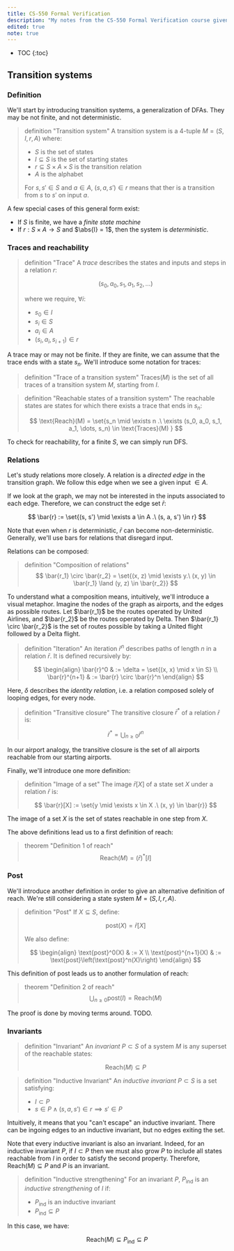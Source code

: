 ```yaml
---
title: CS-550 Formal Verification
description: "My notes from the CS-550 Formal Verification course given at EPFL, in the 2019 autumn semester (MA3)"
edited: true
note: true
---
```


$$
\newcommand{\abs}[1]{\left\lvert#1\right\rvert}
\newcommand{\set}[1]{\left\{#1\right\}}
$$

<!-- More --> 

* TOC
{:toc}

## Transition systems

### Definition

We'll start by introducing transition systems, a generalization of DFAs. They may be not finite, and not deterministic.

> definition "Transition system"
> A transition system is a 4-tuple $M = (S, I, r, A)$ where:
>
> - $S$ is the set of states
> - $I \subseteq S$ is the set of starting states
> - $r \subseteq S \times A \times S$ is the transition relation
> - $A$ is the alphabet
> 
> For $s, s' \in S$ and $a \in A$, $(s, a, s') \in r$ means that ther is a transition from $s$ to $s'$ on input $a$.

A few special cases of this general form exist:

- If $S$ is finite, we have a *finite state machine*
- If $r: S\times A \rightarrow S$ and $\abs{I} = 1$, then the system is *deterministic*.

### Traces and reachability

> definition "Trace"
> A *trace* describes the states and inputs and steps in a relation $r$:
> 
> $$
> (s_0, a_0, s_1, a_1, s_2, \dots)
> $$
> 
> where we require, $\forall i$:
> 
> - $s_0 \in I$
> - $s_i \in S$
> - $a_i\in A$
> - $(s_i, a_i, s_{i+1})\in r$

A trace may or may not be finite. If they are finite, we can assume that the trace ends with a state $s_n$. We'll introduce some notation for traces:

> definition "Trace of a transition system"
> $\text{Traces}(M)$ is the set of all traces of a transition system $M$, starting from $I$.

> definition "Reachable states of a transition system"
> The reachable states are states for which there exists a trace that ends in $s_n$:
> 
> $$
> \text{Reach}(M) = \set{s_n \mid 
>   \exists n .\ \exists (s_0, a_0, s_1, a_1, \dots, s_n) \in \text{Traces}(M)
> }
> $$

To check for reachability, for a finite $S$, we can simply run DFS.

### Relations
Let's study relations more closely. A relation is a *directed edge* in the transition graph. We follow this edge when we see a given input $\in A$.

If we look at the graph, we may not be interested in the inputs associated to each edge. Therefore, we can construct the edge set $\bar{r}$:

$$
\bar{r} := \set{(s, s') \mid \exists a \in A .\ (s, a, s') \in r}
$$

Note that even when $r$ is deterministic, $\bar{r}$ can become non-deterministic. Generally, we'll use bars for relations that disregard input.

Relations can be composed:

> definition "Composition of relations"
> $$
> \bar{r_1} \circ \bar{r_2} = \set{(x, z) \mid \exists y.\ (x, y) \in \bar{r_1} \land (y, z) \in \bar{r_2}}
> $$

To understand what a composition means, intuitively, we'll introduce a visual metaphor. Imagine the nodes of the graph as airports, and the edges as possible routes. Let $\bar{r_1}$ be the routes operated by United Airlines, and $\bar{r_2}$ be the routes operated by Delta. Then $\bar{r_1} \circ \bar{r_2}$ is the set of routes possible by taking a United flight followed by a Delta flight.

> definition "Iteration"
> An iteration $\bar{r}^n$ describes paths of length $n$ in a relation $\bar{r}$. It is defined recursively by:
> 
> $$
> \begin{align}
> \bar{r}^0     & := \delta = \set{(x, x) \mid x \in S} \\ 
> \bar{r}^{n+1} & := \bar{r} \circ \bar{r}^n 
> \end{align}
> $$

Here, $\delta$ describes the *identity relation*, i.e. a relation composed solely of looping edges, for every node.

> definition "Transitive closure"
> The transitive closure $\bar{r}^*$ of a relation $\bar{r}$ is:
> 
> $$
> \bar{r}^* = \bigcup_{n \ge 0} \bar{r}^n
> $$

In our airport analogy, the transitive closure is the set of all airports reachable from our starting airports.

Finally, we'll introduce one more definition:

> definition "Image of a set"
> The image $\bar{r}[X]$ of a state set $X$ under a relation $\bar{r}$ is:
> 
> $$
> \bar{r}[X] := \set{y \mid \exists x \in X .\ (x, y) \in \bar{r}}
> $$

The image of a set $X$ is the set of states reachable in one step from $X$.

The above definitions lead us to a first definition of reach:

> theorem "Definition 1 of reach"
> $$
> \text{Reach}(M) = (\bar{r})^*[I]
> $$

### Post
We'll introduce another definition in order to give an alternative definition of reach. We're still considering a state system $M = (S, I, r, A)$.

> definition "Post"
> If $X \subseteq S$, define:
> 
> $$\text{post}(X) = \bar{r}[X]$$
> 
> We also define: 
> 
> $$
> \begin{align}
> \text{post}^0(X)     & := X \\
> \text{post}^{n+1}(X) & := \text{post}\left(\text{post}^n(X)\right)
> \end{align}
> $$

This definition of post leads us to another formulation of reach:

> theorem "Definition 2 of reach"
> $$
> \bigcup_{n \ge 0} \text{post}(I) = \text{Reach}(M)
> $$

The proof is done by moving terms around. TODO.

### Invariants
> definition "Invariant"
> An *invariant* $P \subset S$ of a system $M$ is any superset of the reachable states:
> 
> $$
> \text{Reach}(M) \subseteq P
> $$


> definition "Inductive Invariant"
> An *inductive invariant* $P \subset S$ is a set satisfying:
> 
> - $I \subset P$
> - $s \in P \land (s, a, s') \in r \implies s' \in P$

Intuitively, it means that you "can't escape" an inductive invariant. There can be ingoing edges to an inductive invariant, but no edges exiting the set.

Note that every inductive invariant is also an invariant. Indeed, for an inductive invariant $P$, if $I \subset P$ then we must also grow $P$ to include all states reachable from $I$ in order to satisfy the second property. Therefore, $\text{Reach}(M) \subseteq P$ and $P$ is an invariant.

> definition "Inductive strengthening"
> For an invariant $P$, $P_{\text{ind}}$ is an *inductive strengthening* of $I$ if:
> 
> - $P_{\text{ind}}$ is an inductive invariant
> - $P_{\text{ind}} \subseteq P$

In this case, we have:

$$
\text{Reach}(M) \subseteq P_{\text{ind}} \subseteq P
$$

